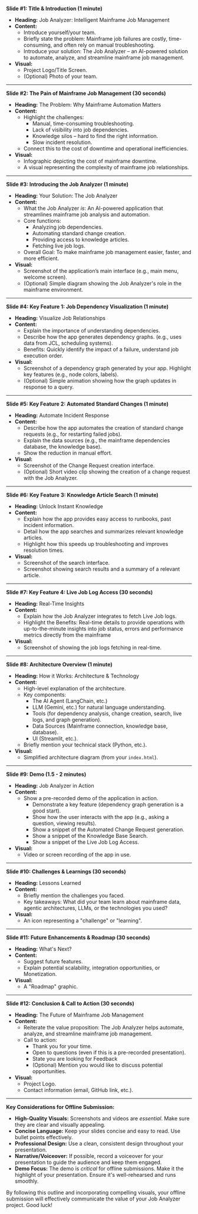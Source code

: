**Slide #1: Title & Introduction (1 minute)**

*   **Heading:** Job Analyzer: Intelligent Mainframe Job Management
*   **Content:**
    *   Introduce yourself/your team.
    *   Briefly state the problem: Mainframe job failures are costly, time-consuming, and often rely on manual troubleshooting.
    *   Introduce your solution: The Job Analyzer – an AI-powered solution to automate, analyze, and streamline mainframe job management.
*   **Visual:**
    *   Project Logo/Title Screen.
    *   (Optional) Photo of your team.

---

**Slide #2: The Pain of Mainframe Job Management (30 seconds)**

*   **Heading:** The Problem: Why Mainframe Automation Matters
*   **Content:**
    *   Highlight the challenges:
        *   Manual, time-consuming troubleshooting.
        *   Lack of visibility into job dependencies.
        *   Knowledge silos – hard to find the right information.
        *   Slow incident resolution.
    *   Connect this to the cost of downtime and operational inefficiencies.
*   **Visual:**
    *   Infographic depicting the cost of mainframe downtime.
    *   A visual representing the complexity of mainframe job relationships.

---

**Slide #3: Introducing the Job Analyzer (1 minute)**

*   **Heading:** Your Solution: The Job Analyzer
*   **Content:**
    *   What the Job Analyzer *is*: An AI-powered application that streamlines mainframe job analysis and automation.
    *   Core functions:
        *   Analyzing job dependencies.
        *   Automating standard change creation.
        *   Providing access to knowledge articles.
        *   Fetching live job logs.
    *   Overall Goal: To make mainframe job management easier, faster, and more efficient.
*   **Visual:**
    *   Screenshot of the application’s main interface (e.g., main menu, welcome screen).
    *   (Optional) Simple diagram showing the Job Analyzer's role in the mainframe environment.

---

**Slide #4: Key Feature 1: Job Dependency Visualization (1 minute)**

*   **Heading:** Visualize Job Relationships
*   **Content:**
    *   Explain the importance of understanding dependencies.
    *   Describe how the app generates dependency graphs. (e.g., uses data from JCL, scheduling systems).
    *   Benefits: Quickly identify the impact of a failure, understand job execution order.
*   **Visual:**
    *   Screenshot of a dependency graph generated by your app.  Highlight key features (e.g., node colors, labels).
    *   (Optional) Simple animation showing how the graph updates in response to a query.

---

**Slide #5: Key Feature 2: Automated Standard Changes (1 minute)**

*   **Heading:** Automate Incident Response
*   **Content:**
    *   Describe how the app automates the creation of standard change requests (e.g., for restarting failed jobs).
    *   Explain the data sources (e.g., the mainframe dependencies database, the knowledge base).
    *   Show the reduction in manual effort.
*   **Visual:**
    *   Screenshot of the Change Request creation interface.
    *   (Optional) Short video clip showing the creation of a change request with the Job Analyzer.

---

**Slide #6: Key Feature 3: Knowledge Article Search (1 minute)**

*   **Heading:** Unlock Instant Knowledge
*   **Content:**
    *   Explain how the app provides easy access to runbooks, past incident information.
    *   Detail how the app searches and summarizes relevant knowledge articles.
    *   Highlight how this speeds up troubleshooting and improves resolution times.
*   **Visual:**
    *   Screenshot of the search interface.
    *   Screenshot showing search results and a summary of a relevant article.

---

**Slide #7: Key Feature 4: Live Job Log Access (30 seconds)**

*   **Heading:** Real-Time Insights
*   **Content:**
    *   Explain how the Job Analyzer integrates to fetch Live Job logs.
    *   Highlight the Benefits: Real-time details to provide operations with up-to-the-minute insights into job status, errors and performance metrics directly from the mainframe
*   **Visual:**
    *   Screenshot of showing the job logs fetching in real-time.

---

**Slide #8: Architecture Overview (1 minute)**

*   **Heading:** How it Works: Architecture & Technology
*   **Content:**
    *   High-level explanation of the architecture.
    *   Key components:
        *   The AI Agent (LangChain, etc.)
        *   LLM (Gemini, etc.) for natural language understanding.
        *   Tools (for dependency analysis, change creation, search, live logs, and graph generation).
        *   Data Sources (Mainframe connection, knowledge base, database).
        *   UI (Streamlit, etc.).
    *   Briefly mention your technical stack (Python, etc.).
*   **Visual:**
    *   Simplified architecture diagram (from your `index.html`).

---

**Slide #9: Demo (1.5 - 2 minutes)**

*   **Heading:** Job Analyzer in Action
*   **Content:**
    *   Show a pre-recorded demo of the application in action.
        *   Demonstrate a key feature (dependency graph generation is a good start).
        *   Show how the user interacts with the app (e.g., asking a question, viewing results).
        *   Show a snippet of the Automated Change Request generation.
        *   Show a snippet of the Knowledge Base Search.
        *   Show a snippet of the Live Job Log Access.
*   **Visual:**
    *   Video or screen recording of the app in use.

---

**Slide #10: Challenges & Learnings (30 seconds)**

*   **Heading:** Lessons Learned
*   **Content:**
    *   Briefly mention the challenges you faced.
    *   Key takeaways: What did your team learn about mainframe data, agentic architectures, LLMs, or the technologies you used?
*   **Visual:**
    *   An icon representing a "challenge" or "learning".

---

**Slide #11: Future Enhancements & Roadmap (30 seconds)**

*   **Heading:** What's Next?
*   **Content:**
    *   Suggest future features.
    *   Explain potential scalability, integration opportunities, or Monetization.
*   **Visual:**
    *   A "Roadmap" graphic.

---

**Slide #12: Conclusion & Call to Action (30 seconds)**

*   **Heading:** The Future of Mainframe Job Management
*   **Content:**
    *   Reiterate the value proposition: The Job Analyzer helps automate, analyze, and streamline mainframe job management.
    *   Call to action:
        *   Thank you for your time.
        *   Open to questions (even if this is a pre-recorded presentation).
        *   State you are looking for Feedback
        *   (Optional) Mention you would like to discuss potential opportunities.
*   **Visual:**
    *   Project Logo.
    *   Contact information (email, GitHub link, etc.).

---

**Key Considerations for Offline Submission:**

*   **High-Quality Visuals:**  Screenshots and videos are *essential*.  Make sure they are clear and visually appealing.
*   **Concise Language:**  Keep your slides concise and easy to read. Use bullet points effectively.
*   **Professional Design:** Use a clean, consistent design throughout your presentation.
*   **Narrative/Voiceover:** If possible, record a voiceover for your presentation to guide the audience and keep them engaged.
*   **Demo Focus:** The demo is *critical* for offline submissions. Make it the highlight of your presentation.  Ensure it's well-rehearsed and runs smoothly.

By following this outline and incorporating compelling visuals, your offline submission will effectively communicate the value of your Job Analyzer project. Good luck!